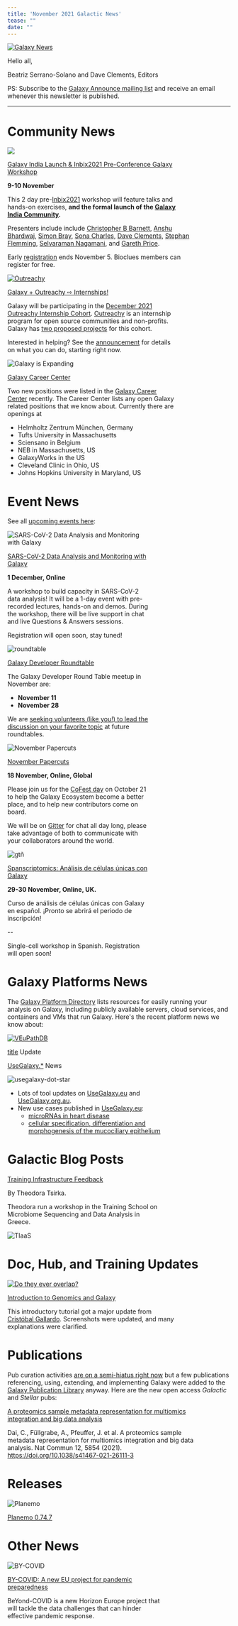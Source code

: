 ```yaml
---
title: 'November 2021 Galactic News'
tease: ""
date: ""
---
```


<a href="/src/galaxy-updates/index.md"><img class="float-right" src="/src/images/galaxy-logos/GalaxyNews.png" alt="Galaxy News"  style="max-width: 15rem;" /></a>

Hello all,






Beatriz Serrano-Solano and Dave Clements, Editors

PS: Subscribe to the [Galaxy Announce mailing list](https://lists.galaxyproject.org/?count=100&all-lists=) and receive an email whenever this newsletter is published.

---

# Community News

<div class="card-deck">

<!-- Inbix 2021 & Galaxy India Launch -->
<div class="card lead border-info" style="min-width: 35%; max-width: 26rem;">
<div class="trim-p">

![](/images/galaxy-logos/galaxy-india-logo.png)

</div>
<div class="card-header trim-p">

[Galaxy India Launch & Inbix2021 Pre-Conference Galaxy Workshop](https://neist.res.in/inbix2021/workshop.html)

</div>

**9-10 November**

This 2 day pre-[Inbix2021](https://neist.res.in/inbix2021/) workshop will feature talks and hands-on exercises, **and the formal launch of the [Galaxy India Community](https://galaxyproject.in/).**  

Presenters include include 
[Christopher B Barnett](http://www.chemistry.uct.ac.za/cem/staff/academic/barnett), 
[Anshu Bhardwaj](https://www.imtech.res.in/contact/staff/dr-anshu-bhardwaj/107), 
[Simon Bray](https://github.com/simonbray), 
[Sona Charles](http://www.spices.res.in/ms-sona-charles), 
[Dave Clements](/people/dave-clements/), 
[Stephan Flemming](https://github.com/stephanflemming),
[Selvaraman Nagamani](https://scholar.google.com/citations?user=aIQz3DkAAAAJ&hl=en), 
and [Gareth Price](https://qfab.org/team-member/dr-gareth-price). 

Early [registration](https://easychair.org/cfp/InBix2021) ends November 5.  Bioclues members can register for free.

</div>


<!-- Outreachy -->
<div class="card lead border-info" style="min-width: 24%; max-width: 24rem;">

[![Outreachy](/images/logos/outreachy-logo.svg)](/news/2021-10-outreachy/)

<div class="card-header trim-p">

[Galaxy + Outreachy ⇨ Internships!](/news/2021-10-outreachy/)

</div>

Galaxy will be participating in the [December 2021 Outreachy Internship Cohort](https://www.outreachy.org/blog/2021-08-13/december-2021-initial-applications-open/).  [Outreachy](https://www.outreachy.org/) is an internship program for open source communities and non-profits.  Galaxy has [two proposed projects](https://www.outreachy.org/apply/project-selection/#galaxy-community) for this cohort.  

Interested in helping? See the [announcement](/news/2021-10-outreachy/) for details on what you can do, starting right now.

</div>


</div>


<!-- hiring -->
<div class="card lead border-info" style="min-width: 22%; max-width: 24rem;">
<div class="trim-p">

![Galaxy is Expanding](/images/GalaxyIsExpandingCloud.png)

</div>
<div class="card-header trim-p">

[Galaxy Career Center](/careers/index.md)

</div>

Two new positions were listed in the [Galaxy Career Center](/careers/index.md) recently. The Career Center lists any open Galaxy related positions that we know about.  Currently there are openings at

* Helmholtz Zentrum München, Germany
* Tufts University in Massachusetts
* Sciensano in Belgium
* NEB in Massachusetts, US
* GalaxyWorks in the US
* Cleveland Clinic in Ohio, US
* Johns Hopkins University in Maryland, US

</div>

</div>


# Event News

See all [upcoming events here](/events/index.md):

<div class="card-deck">

<!-- covid workshop -->
<div class="card border-info" style="min-width: 30%; max-width: 20rem;">
<div class="trim-p">

![SARS-CoV-2 Data Analysis and Monitoring with Galaxy](/images/news-graphics/gtn-covid-stripe.jpeg)

</div>
<div class="card-header trim-p">

[SARS-CoV-2 Data Analysis and Monitoring with Galaxy](https://galaxyproject.eu/event/2021-09-15-sars-cov-2-training/)

</div>

**1 December, Online**

A workshop to build capacity in SARS-CoV-2 data analysis! It will be a 1-day event with pre-recorded lectures, hands-on and demos. During the workshop, there will be live support in chat and live Questions & Answers sessions. 

Registration will open soon, stay tuned!

</div>


<!-- Galaxy Dev Round Table -->
<div class="card border-info" style="min-width: 30%; max-width: 20rem;">
<div class="trim-p">

![roundtable](/images/galaxy-logos/galaxy-developer-roundtable-wide-600.png)

</div>
<div class="card-header trim-p">

[Galaxy Developer Roundtable](/community/devroundtable/index.md)

</div>

The Galaxy Developer Round Table meetup in November are:

- **November 11**
- **November 28**

We are [seeking volunteers (like you!) to lead the discussion on your favorite topic](https://bit.ly/gxdevroundtablepresent) at future roundtables.
</div>

<!-- Paper Cuts -->
<div class="card border-info" style="min-width: 30%; max-width: 20rem;">
<div class="trim-p">

![November Papercuts](/images/galaxy-logos/papercuts.png)

</div>
<div class="card-header trim-p">

[November Papercuts](/events/2021-11-papercuts/)

</div>

**18 November, Online, Global**

Please join us for the [CoFest day](/events/2021-11-papercuts/index.md) on October 21 to help the Galaxy Ecosystem become a better place, and to help new contributors come on board.

We will be on [Gitter](https://gitter.im/galaxyproject/Lobby) for chat all day long, please take advantage of both to communicate with your collaborators around the world.

</div>



<!-- GTÑ -->
<div class="card border-info" style="min-width: 30%; max-width: 20rem;">
<div class="trim-p">

![gtñ](/images/galaxy-logos/gtn-spanish.png)

</div>
<div class="card-header trim-p">

[Spanscriptomics: Análisis de células únicas con Galaxy](https://galaxyproject.eu/event/2021-10-07-training-spanish/)

</div>

**29-30 November, Online, UK.**

Curso de análisis de células únicas con Galaxy en español. ¡Pronto se abrirá el periodo de inscripción! 

--

Single-cell workshop in Spanish. Registration will open soon!


</div>

</div>


# Galaxy Platforms News

The [Galaxy Platform Directory](/use/index.md) lists resources for easily running your analysis on Galaxy, including publicly available servers, cloud services, and containers and VMs that run Galaxy.  Here's the recent platform news we know about:

<div class="card-deck">


<!-- topic -->
<div class="card border-info"  style="min-width: 12rem; max-width: 22rem;">
<div class="trim-p">

[![VEuPathDB](/images/use/veupathdb/veupathdb-logo-wide.png)](/use/veupathdb/)

</div>
<div class="card-header trim-p">

[title](/use/veupathdb/) Update

</div>


</div>


<!-- UseGalaxy.* -->
<div class="card border-info"  style="min-width: 12rem; max-width: 22rem;">
<div class="card-header trim-p">

[UseGalaxy.*](/usegalaxy/index.md) News

</div>

![usegalaxy-dot-star](/images/galaxy-logos/usegalaxy-dot-star-white.png)

* Lots of tool updates on [UseGalaxy.eu](https://galaxyproject.eu/news?tag=tools) and [UseGalaxy.org.au](https://usegalaxy-au.github.io/galaxy/news.hgtml).
* New use cases published in [UseGalaxy.eu](https://galaxyproject.eu/news?tag=UseCase):
  * [microRNAs in heart disease](https://galaxyproject.eu/posts/2021/10/11/use-case-ileana-duran/)
  * [cellular specification, differentiation and morphogenesis of the mucociliary epithelium](https://galaxyproject.eu/posts/2021/10/12/use-case-sarah-bowden/)

</div>
</div>


# Galactic Blog Posts

<div class="card-deck">

<!-- TIaaS feedback -->
<div class="card border-info" style="min-width: 14rem; max-width: 22rem;">
<div class="trim-p">

</div>
<div class="card-header trim-p">

[Training Infrastructure Feedback](https://galaxyproject.eu/posts/2021/10/01/tiaas-Tomas/)

</div>

By Theodora Tsirka.

Theodora run a workshop in the Training School on Microbiome Sequencing and Data Analysis in Greece.

<img class="card-img-bottom" src="/images/logos/tiaas-logo.png" alt="TIaaS" />

</div>





</div>


# Doc, Hub, and Training Updates

<div class="card-deck">



<!-- Intro to Genomics and Galaxy -->
<div class="card border-info" style="min-width: 30%; max-width: 24rem;">
<div class="trim-p">

[![Do they ever overlap?](/images/news/2021-10-galaxy-update/gtn-do-genes-on-opposite-strands-ever-overlap.png)](https://training.galaxyproject.org/training-material/topics/introduction/tutorials/galaxy-intro-strands/tutorial.html)

</div>
<div class="card-header trim-p">

[Introduction to Genomics and Galaxy](https://training.galaxyproject.org/training-material/topics/introduction/tutorials/galaxy-intro-strands/tutorial.html)

</div>

This introductory tutorial got a major update from [Cristóbal Gallardo](https://training.galaxyproject.org/training-material/hall-of-fame/gallardoalba/). Screenshots were updated, and many explanations were clarified.

</div>




</div>


# Publications

Pub curation activities [are on a semi-hiatus right now](/src/blog/2020-08-10k-pubs/index.md#the-future) but a few publications referencing, using, extending, and implementing Galaxy were added to the [Galaxy Publication Library](https://www.zotero.org/groups/galaxy) anyway.  Here are the new open access *Galactic* and *Stellar* pubs:

<div class="card-deck">

<div class="card border-info" style="min-width: 35%; max-width: 28rem;">
<div class="card-header trim-p">

[A proteomics sample metadata representation for multiomics integration and big data analysis](https://doi.org/10.1038/s41467-021-26111-3)

</div>

Dai, C., Füllgrabe, A., Pfeuffer, J. et al. A proteomics sample metadata representation for multiomics integration and big data analysis. Nat Commun 12, 5854 (2021). https://doi.org/10.1038/s41467-021-26111-3

</div>


</div>


# Releases

<div class="card-deck"> 

<!-- Planemo -->
<div class="card border-info" style="min-width: 30%; max-width: 22rem;">

![Planemo](/images/galaxy-logos/planemo-logo.png)

<div class="card-header trim-p">

[Planemo 0.74.7](https://github.com/galaxyproject/planemo/releases/tag/0.74.7)

</div>


</div>


</div>



# Other News

<!-- BY-COVID kick-off -->
<div class="card border-info" style="min-width: 14rem; max-width: 22rem;">

![BY-COVID](/images/logos/by-covid.svg)

<div class="card-header trim-p">

[BY-COVID: A new EU project for pandemic preparedness](https://galaxyproject.eu/posts/2021/10/13/bycovid-kickoff/)

</div>

BeYond-COVID is a new Horizon Europe project that will tackle the data challenges that can hinder effective pandemic response.

</div>

</div>
